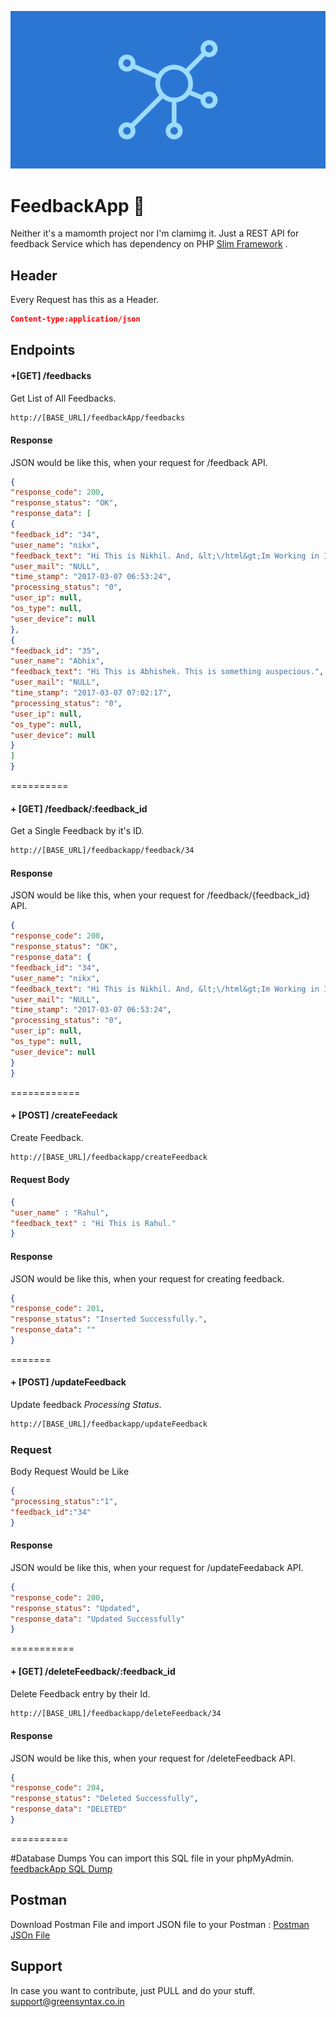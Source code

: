 
![Image of FeedbackApp](https://github.com/greenSyntax/feedbackApp-PHP/blob/master/rest_api.png)


FeedbackApp :rocket:
=======
Neither it's a mamomth project nor I'm clamimg it. Just a REST API for feedback Service which has dependency on PHP [Slim Framework](https://www.slimframework.com/) .

## Header 
Every Request has this as a Header.
```json
Content-type:application/json
```

## Endpoints
#### +[GET] /feedbacks

Get List of All Feedbacks. 

```html
http://[BASE_URL]/feedbackApp/feedbacks
```
#### Response
JSON would be like this, when your request for /feedback API.

```json
{
"response_code": 200,
"response_status": "OK",
"response_data": [
{
"feedback_id": "34",
"user_name": "nikx",
"feedback_text": "Hi This is Nikhil. And, &lt;\/html&gt;Im Working in InnovationM",
"user_mail": "NULL",
"time_stamp": "2017-03-07 06:53:24",
"processing_status": "0",
"user_ip": null,
"os_type": null,
"user_device": null
},
{
"feedback_id": "35",
"user_name": "Abhix",
"feedback_text": "Hi This is Abhishek. This is something auspecious.",
"user_mail": "NULL",
"time_stamp": "2017-03-07 07:02:17",
"processing_status": "0",
"user_ip": null,
"os_type": null,
"user_device": null
}
]
}
```
==========

#### + [GET] /feedback/:feedback_id

Get a Single Feedback by it's ID. 

```html
http://[BASE_URL]/feedbackapp/feedback/34
```
#### Response
JSON would be like this, when your request for /feedback/{feedback_id} API.

```json
{
"response_code": 200,
"response_status": "OK",
"response_data": {
"feedback_id": "34",
"user_name": "nikx",
"feedback_text": "Hi This is Nikhil. And, &lt;\/html&gt;Im Working in InnovationM",
"user_mail": "NULL",
"time_stamp": "2017-03-07 06:53:24",
"processing_status": "0",
"user_ip": null,
"os_type": null,
"user_device": null
}
}
```
============

#### + [POST] /createFeedack

Create Feedback.  

```html
http://[BASE_URL]/feedbackapp/createFeedback
```
#### Request Body

```json
{
"user_name" : "Rahul",
"feedback_text" : "Hi This is Rahul."
}
```


#### Response
JSON would be like this, when your request for creating feedback.

```json
{
"response_code": 201,
"response_status": "Inserted Successfully.",
"response_data": ""
}
```

=======

#### + [POST] /updateFeedback

Update feedback *Processing Status*.

```html
http://[BASE_URL]/feedbackapp/updateFeedback
```
### Request
Body Request Would be Like

```json
{
"processing_status":"1",
"feedback_id":"34"
}
```

#### Response
JSON would be like this, when your request for /updateFeedaback API.

```json
{
"response_code": 200,
"response_status": "Updated",
"response_data": "Updated Successfully"
}	
```

===========

#### + [GET] /deleteFeedback/:feedback_id

Delete Feedback entry by their Id.

```html
http://[BASE_URL]/feedbackapp/deleteFeedback/34
```

#### Response
JSON would be like this, when your request for /deleteFeedback API.

```json
{
"response_code": 204,
"response_status": "Deleted Successfully",
"response_data": "DELETED"
}	
```

==========

#Database Dumps
You can import this SQL file in your phpMyAdmin.
[feedbackApp SQL Dump](https://github.com/greenSyntax/feedbackApp-PHP/blob/master/Resources/MySQL%20Dumps/db_feedbackapp.sql)


## Postman
Download Postman File and import JSON file to your Postman : 
[Postman JSOn File](https://github.com/greenSyntax/feedbackApp-PHP/blob/master/Resources/Postman/FeedbackApp.postman_collection.json)

## Support
In case you want to contribute, just PULL and do your stuff.
[support@greensyntax.co.in](http://support@greensyntax.co.in)

